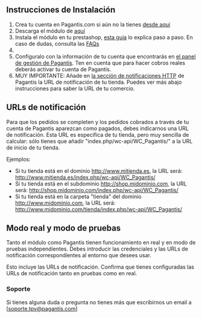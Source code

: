 ## Instrucciones de Instalación

1. Crea tu cuenta en Pagantis.com si aún no la tienes [desde aquí](https://bo.pagantis.com/users/sign_up)
2. Descarga el módulo de [aquí](https://github.com/pagantis/pagamastarde-woocommerce/releases/download/1.0/pagantis.zip)
3. Instala el módulo en tu prestashop, [esta guía](https://github.com/pagantis/pagamastarde-woocommerce/releases/download/1.0/GuiaUsuario.docx) lo explica paso a paso. En caso de dudas, consulta las [FAQs](https://github.com/pagantis/pagamastarde-woocommerce/releases/download/1.0/FAQ.docx)
4. 
4. Configuralo con la información de tu cuenta que encontrarás en [el panel de gestión de Pagantis](https://bo.pagantis.com/api). Ten en cuenta que para hacer cobros reales deberás activar tu cuenta de Pagantis.
5. MUY IMPORTANTE: Añade en [la sección de notificaciones HTTP](https://bo.pagantis.com/notifications) de Pagantis la URL de notificación de tu tienda. Puedes ver más abajo instrucciones para saber la URL de tu comercio.


## URLs de notificación

Para que los pedidos se completen y los pedidos cobrados a través de tu cuenta de Pagantis aparezcan como pagados, debes indicarnos una URL de notificación. Esta URL es específica de tu tienda, pero muy sencilla de calcular: sólo tienes que añadir "index.php/wc-api/WC_Pagantis/" a la URL de inicio de tu tienda.

Ejemplos:

- Si tu tienda está en el dominio http://www.mitienda.es, la URL será: http://www.mitienda.es/index.php/wc-api/WC_Pagantis/
- Si tu tienda está en el subdominio http://shop.midominio.com, la URL será: http://shop.midominio.com/index.php/wc-api/WC_Pagantis/
- Si tu tienda está en la carpeta "tienda" del dominio http://www.midominio.com, la URL será: http://www.midominio.com/tienda/index.php/wc-api/WC_Pagantis/


## Modo real y modo de pruebas

Tanto el módulo como Pagantis tienen funcionamiento en real y en modo de pruebas independientes. Debes introducir las credenciales y las URLs de notificación correspondientes al entorno que desees usar.

Esto incluye las URLs de notificación. Confirma que tienes configuradas las URLs de notificación tanto en pruebas como en real. 


### Soporte

Si tienes alguna duda o pregunta no tienes más que escribirnos un email a [soporte.tpv@pagantis.com]


